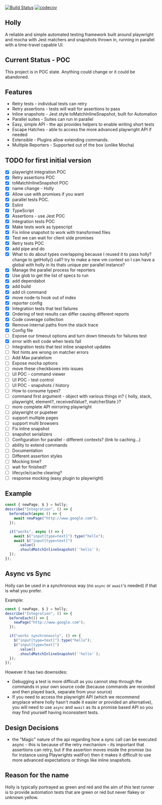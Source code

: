 [![Build Status](https://travis-ci.org/HollyAutomation/Holly.svg?branch=master)](https://travis-ci.org/HollyAutomation/Holly) [![codecov](https://codecov.io/gh/HollyAutomation/Holly/branch/master/graph/badge.svg)](https://codecov.io/gh/HollyAutomation/Holly)

## Holly

A reliable and simple automated testing framework built around playwright and mocha with Jest matchers and snapshots thrown in, running in parallel with a time-travel capable UI.

## Current Status - POC

This project is in POC state. Anything could change or it could be abandoned.

## Features

- Retry tests - individual tests can retry
- Retry assertions - tests will wait for assertions to pass
- Inline snapshots - Jest style toMatchInlineSnapshot, built for Automation
- Parallel suites - Suites can run in parallel
- Easy, simple API - the api provides helpers to enable writing short tests
- Escape Hatches - able to access the more advanced playwright API if needed
- Extensible - Plugins allow extending commands.
- Multiple Reporters - Supported out of the box (unlike Mocha)

## TODO for first initial version

- [x] playwright integration POC
- [x] Retry assertions POC
- [x] toMatchInlineSnapshot POC
- [x] name change - Holly
- [x] Allow use with promises if you want
- [x] parallel tests POC.
- [x] Eslint
- [x] TypeScript
- [x] Assertions - use Jest POC
- [x] Integration tests POC
- [x] Make tests work as typescript
- [x] Fix inline snapshot to work with transformed files
- [x] Test we can wait for client side promises
- [x] Retry tests POC
- [x] add pipe and do
- [x] What to do about types overlapping because I reused it to pass holly? change to getHolly() call? try to make a new vm context so I can have a global with holly in its thats unique per parallel instance?
- [x] Manage the parallel process for reporters
- [x] Use glob to get the list of specs to run
- [x] add dependabot
- [x] add build
- [x] add cli command
- [x] move node-ts hook out of index
- [x] reporter config
- [x] Integration tests that test failures
- [x] Ordering of test results can differ causing different reports
- [x] Code coverage collection
- [x] Remove internal paths from the stack trace
- [x] Config file
- [ ] Expose our timeout options and turn down timeouts for failures test
- [x] error with exit code when tests fail
- [ ] Integration tests that test inline snapshot updates
- [ ] Not hints are wrong on matcher errors
- [ ] Add Max paralelism
- [ ] Expose mocha options
- [ ] move these checkboxes into issues
- [ ] UI POC - command viewer
- [ ] UI POC - test control
- [ ] UI POC - snapshots / history
- [ ] How to consume types?
- [ ] command first argument - object with various things in? { holly, stack, playwright, element?, receivedValue?, matcherState }?
- [ ] more complete API mirroring playwright
- [ ] playwright or pupeteer
- [ ] support multiple pages
- [ ] support multi browsers
- [ ] Fix inline snapshot
- [ ] snapshot serializers
- [ ] Configuration for parallel - different contexts? (link to caching...)
- [ ] ability to extend commands
- [ ] Documentation
- [ ] Different assertion styles
- [ ] Mocking time?
- [ ] wait for finished?
- [ ] lifecycle/cache clearing?
- [ ] response mocking (easy plugin to playwright)

## Example

```javascript
const { newPage, $ } = holly;
describe("Integration", () => {
  beforeEach(async () => {
    await newPage("http://www.google.com");
  });

  it("works", async () => {
    await $("input[type=text]").type("hello");
    await $("input[type=text]")
      .value()
      .shouldMatchInlineSnapshot(`'hello'`);
  });
});
```

## Async vs Sync

Holly can be used in a synchronous way (no `async` or `await`'s needed) if that is what you prefer.

Example:

```javascript
const { newPage, $ } = holly;
describe("Integration", () => {
  beforeEach(() => {
    newPage("http://www.google.com");
  });

  it("works synchronously", () => {
    $("input[type=text]").type("hello");
    $("input[type=text]")
      .value()
      .shouldMatchInlineSnapshot(`'hello'`);
  });
});
```

However it has two downsides:

- Debugging a test is more difficult as you cannot step through the commands in your own source code (because commands are recorded and then played back, separate from your source)
- If you need to access the playwright API (which we recommend anyplace where holly hasn't made it easier or provided an alternative), you will need to use `async` and `await` as its a promise based API so you may find yourself having inconsistent tests.

## Design Decisions

- the "Magic" nature of the api regarding how a sync call can be executed async - this is because of the retry mechanism - its important that assertions can retry, but if the assertion moves inside the promise (so for instance using Playwrights waitFor) then it makes it difficult to use more advanced expectations or things like inline snapshots.

## Reason for the name

Holly is typically portrayed as green and red and the aim of this test runner is to provide automation tests that are green or red but never flakey or unknown yellow.
